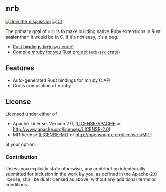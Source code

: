 # `mrb`

[![Join the discussion](https://img.shields.io/badge/slack-chat-blue.svg)](https://join.slack.com/t/oxidize-rb/shared_invite/zt-16zv5tqte-Vi7WfzxCesdo2TqF_RYBCw)
[![CI](https://github.com/oxidize-rb/mrb/actions/workflows/ci.yml/badge.svg?branch=main)](https://github.com/oxidize-rb/mrb/actions/workflows/ci.yml)

The primary goal of `mrb` is to make building native Ruby extensions in Rust **easier** than it would be in C. If it's not easy, it's a bug.

- [Rust bindings (`mrb-sys` crate)](./crates/mrb-sys/readme.md)
- [Compile mruby for you Rust project (`mrb-src` crate)](./crates/mrb-src/readme.md)

## Features

- Auto-generated Rust bindings for mruby C API
- Cross compilation of mruby

## License

Licensed under either of

- Apache License, Version 2.0, ([LICENSE-APACHE](LICENSE-APACHE) or http://www.apache.org/licenses/LICENSE-2.0)
- MIT license ([LICENSE-MIT](LICENSE-MIT) or http://opensource.org/licenses/MIT)

at your option.

### Contribution

Unless you explicitly state otherwise, any contribution intentionally submitted for inclusion in the work by you, as
defined in the Apache-2.0 license, shall be dual licensed as above, without any additional terms or conditions.
